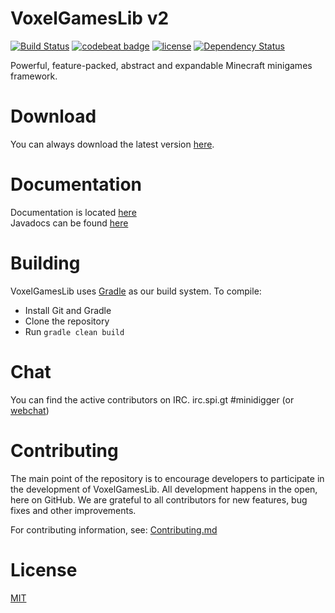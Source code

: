 # VoxelGamesLib v2

[![Build Status](https://ci.indices.io/buildStatus/icon?job=VoxelGamesLibv2)](https://ci.indices.io/job/VoxelGamesLibv2)
[![codebeat badge](https://codebeat.co/badges/fca40169-ef87-4f2a-af71-5524970eb058)](https://codebeat.co/projects/github-com-voxelgameslib-voxelgameslibv2-master)
[![license](https://img.shields.io/github/license/VoxelGamesLib/VoxelGamesLibv2.svg)]()
[![Dependency Status](https://www.versioneye.com/user/projects/597703aa368b08006aa86090/badge.svg?style=flat)](https://www.versioneye.com/user/projects/597703aa368b08006aa86090)

Powerful, feature-packed, abstract and expandable Minecraft minigames framework.

# Download

You can always download the latest version [here](https://ci.indices.io/job/VoxelGamesLibv2/lastSuccessfulBuild/artifact/target/voxelgameslib-2.0-SNAPSHOT.jar).

# Documentation

Documentation is located [here](https://voxelgameslib.github.io/docs/)  
Javadocs can be found [here](https://ci.indices.io/job/VoxelGamesLibv2/javadoc/index.html)

# Building

VoxelGamesLib uses [Gradle](https://gradle.org/) as our build system. To compile:

* Install Git and Gradle
* Clone the repository
* Run `gradle clean build`

# Chat

You can find the active contributors on IRC. irc.spi.gt #minidigger (or [webchat](http://irc.spi.gt/iris/?nick=&channels=minidigger))

# Contributing

The main point of the repository is to encourage developers to participate in the development of VoxelGamesLib. All development happens in the open, here on GitHub. We are grateful to all contributors for new features, bug fixes and other improvements.

For contributing information, see: [Contributing.md](CONTRIBUTING.md)

# License

[MIT](LICENSE)
